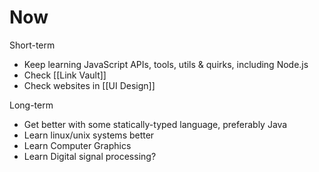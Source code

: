 # Now

Short-term

- Keep learning JavaScript APIs, tools, utils & quirks, including Node.js
- Check [[Link Vault]]
- Check websites in [[UI Design]]

Long-term

- Get better with some statically-typed language, preferably Java
- Learn linux/unix systems better
- Learn Computer Graphics
- Learn Digital signal processing?
